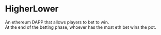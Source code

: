 # HigherLower

  An ethereum DAPP that allows players to bet to win.  
  At the end of the betting phase, whoever has the most eth bet wins the pot.
